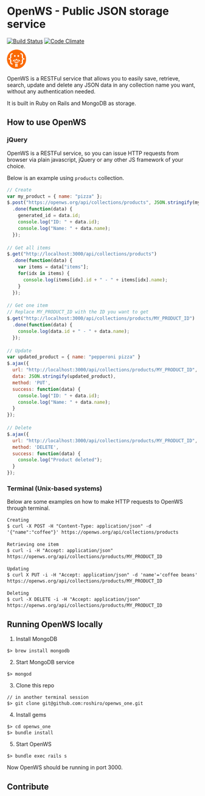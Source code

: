 # OpenWS - Public JSON storage service

[![Build Status](https://travis-ci.org/roshiro/openws_one.svg?branch=master)](https://travis-ci.org/roshiro/openws_one)
[![Code Climate](https://codeclimate.com/github/roshiro/openws_one/badges/gpa.svg)](https://codeclimate.com/github/roshiro/openws_one)

<img src="./public/static-images/logo.png" width="50">

OpenWS is a RESTFul service that allows you to easily save, retrieve, search, update and delete any JSON data in any collection name you want, without any authentication needed.

It is built in Ruby on Rails and MongoDB as storage.

## How to use OpenWS

### jQuery

OpenWS is a RESTFul service, so you can issue HTTP requests from browser via plain javascript, jQuery or any other JS framework of your choice.

Below is an example using `products` collection.

```javascript
// Create
var my_product = { name: "pizza" };
$.post("https://openws.org/api/collections/products", JSON.stringify(my_product))
  .done(function(data) {
    generated_id = data.id;
    console.log("ID: " + data.id);
    console.log("Name: " + data.name);
  });

// Get all items
$.get("http://localhost:3000/api/collections/products")
  .done(function(data) {
    var items = data["items"];
    for(idx in items) {
      console.log(items[idx].id + " - " + items[idx].name);  
    }
  });

// Get one item
// Replace MY_PRODUCT_ID with the ID you want to get
$.get("http://localhost:3000/api/collections/products/MY_PRODUCT_ID")
  .done(function(data) {
    console.log(data.id + " - " + data.name);
  });

// Update
var updated_product = { name: "pepperoni pizza" }
$.ajax({
  url: "http://localhost:3000/api/collections/products/MY_PRODUCT_ID",
  data: JSON.stringify(updated_product),
  method: 'PUT',
  success: function(data) {
    console.log("ID: " + data.id);
    console.log("Name: " + data.name);
  }
});

// Delete
$.ajax({
  url: "http://localhost:3000/api/collections/products/MY_PRODUCT_ID",
  method: 'DELETE',
  success: function(data) {
    console.log("Product deleted");
  }
});
```

### Terminal (Unix-based systems)
Below are some examples on how to make HTTP requests to OpenWS through terminal.
```
Creating
$ curl -X POST -H "Content-Type: application/json" -d '{"name":"coffee"}' https://openws.org/api/collections/products

Retrieving one item
$ curl -i -H "Accept: application/json" https://openws.org/api/collections/products/MY_PRODUCT_ID

Updating
$ curl X PUT -i -H "Accept: application/json" -d 'name'='coffee beans' https://openws.org/api/collections/products/MY_PRODUCT_ID

Deleting
$ curl -X DELETE -i -H "Accept: application/json" https://openws.org/api/collections/products/MY_PRODUCT_ID
```

## Running OpenWS locally

1. Install MongoDB
```
$> brew install mongodb
```
2. Start MongoDB service
```
$> mongod
```
3. Clone this repo
```
// in another terminal session
$> git clone git@github.com:roshiro/openws_one.git
```
4. Install gems
```
$> cd openws_one
$> bundle install
```
5. Start OpenWS
```
$> bundle exec rails s
```
Now OpenWS should be running in port 3000.


## Contribute
